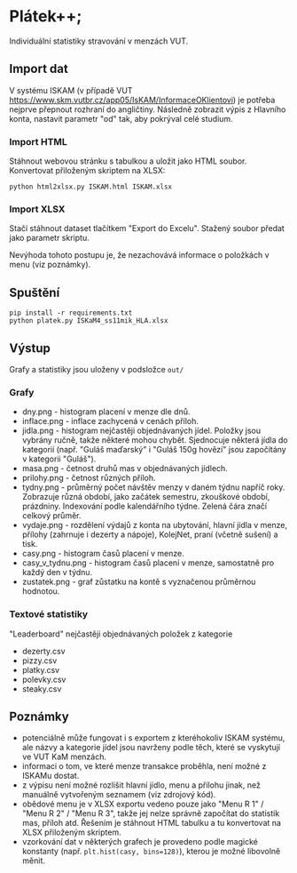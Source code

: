 # Plátek++;

Individuální statistiky stravování v menzách VUT.

## Import dat

V systému ISKAM (v případě VUT https://www.skm.vutbr.cz/app05/IsKAM/InformaceOKlientovi) je potřeba nejprve přepnout rozhraní do angličtiny. Následně zobrazit výpis z Hlavního konta, nastavit parametr "od" tak, aby pokrýval celé studium.

### Import HTML
Stáhnout webovou stránku s tabulkou a uložit jako HTML soubor. Konvertovat přiloženým skriptem na XLSX:
```
python html2xlsx.py ISKAM.html ISKAM.xlsx
```

### Import XLSX
Stačí stáhnout dataset tlačítkem "Export do Excelu". Stažený soubor předat jako parametr skriptu.

Nevýhoda tohoto postupu je, že nezachovává informace o položkách v menu (viz poznámky).


## Spuštění

```
pip install -r requirements.txt
python platek.py ISKaM4_ss11mik_HLA.xlsx
```

## Výstup

Grafy a statistiky jsou uloženy v podsložce `out/`

### Grafy
- dny.png - histogram placení v menze dle dnů.
- inflace.png - inflace zachycená v cenách příloh.
- jidla.png - histogram nejčastěji objednávaných jídel. Položky jsou vybrány ručně, takže některé mohou chybět. Sjednocuje některá jídla do kategorií (např. "Guláš maďarský" i "Guláš 150g hovězí" jsou započítány v kategorii "Guláš").
- masa.png - četnost druhů mas v objednávaných jídlech.
- prilohy.png - četnost různých příloh.
- tydny.png - průměrný počet návštěv menzy v daném týdnu napříč roky. Zobrazuje různá období, jako začátek semestru, zkouškové období, prázdniny. Indexování podle kalendářního týdne. Zelená čára značí celkový průměr.
- vydaje.png - rozdělení výdajů z konta na ubytování, hlavní jídla v menze, přílohy (zahrnuje i dezerty a nápoje), KolejNet, praní (včetně sušení) a tisk.
- casy.png - histogram časů placení v menze.
- casy_v_tydnu.png - histogram časů placení v menze, samostatně pro každý den v týdnu.
- zustatek.png - graf zůstatku na kontě s vyznačenou průměrnou hodnotou.

### Textové statistiky
"Leaderboard" nejčastěji objednávaných položek z kategorie

- dezerty.csv
- pizzy.csv
- platky.csv
- polevky.csv 
- steaky.csv


## Poznámky
- potenciálně může fungovat i s exportem z kteréhokoliv ISKAM systému, ale názvy a kategorie jídel jsou navrženy podle těch, které se vyskytují ve VUT KaM menzách.
- informaci o tom, ve které menze transakce proběhla, není možné z ISKAMu dostat.
- z výpisu není možné rozlišit hlavní jídlo, menu a přílohu jinak, než manuálně vytvořeným seznamem (viz zdrojový kód).
- obědové menu je v XLSX exportu vedeno pouze jako "Menu R 1" / "Menu R 2" / "Menu R 3", takže jej nelze správně započítat do statistik mas, příloh atd. Řešením je stáhnout HTML tabulku a tu konvertovat na XLSX přiloženým skriptem.
- vzorkování dat v některých grafech je provedeno podle magické konstanty (např. `plt.hist(casy, bins=128)`), kterou je možné libovolně měnit.

